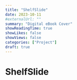 ```yaml
---
title: "ShelfSlide"
date: 2023-10-11
#externalUrl: ""
summary: "Digital eBook Cover"
showReadingTime: true
showLikes: false
showViews: false
categories: ["Project"]
draft: true
---
```


# ShelfSlide
